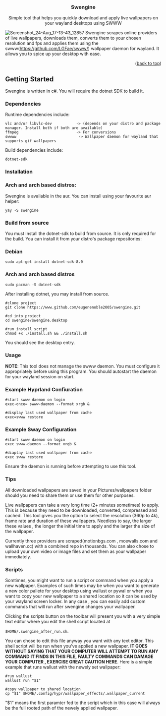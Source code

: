 
<a id="readme-top"></a>

<br />
<div align="center">


  <h3 align="center">Swengine</h3>

  <p align="center">
    Simple tool that helps you quickly download and apply live wallpapers on your wayland desktops using SWWW
    <br />
  </p>
</div>


![Screenshot_24-Aug_17-13-43_12857](https://github.com/user-attachments/assets/ddb7c47d-8cf8-48f9-952e-8bf14b9c51a7)
Swengine scrapes online providers of live wallpapers, downloads them, converts them to your chosen resolution and fps and applies them using the swww(https://github.com/LGFae/swww/) wallpaper daemon for wayland. It allows you to spice up your desktop with ease.
<p align="right">(<a href="#readme-top">back to top</a>)</p>


<!-- GETTING STARTED -->
## Getting Started

Swengine is written in c#. You will require the dotnet SDK to build it.

### Dependencies

Runtime dependencies include: 
```
vlc and/or libvlc-dev           -> (depends on your distro and package manager. Install both if both are available)
ffmpeg                          -> For conversions
swwww                            -> Wallpaper daemon for wayland that supports gif wallpapers 
  ```

Build dependencies include:
```
dotnet-sdk
```

### Installation
### Arch and arch based distros:

Swengine is available in the aur. You can install using your favourite aur helper:
```
yay -S swengine
```

### Build from source
You must install the dotnet-sdk to build from source. It is only required for the build. You can install it from your distro's package repositories:

<h3>Debian</h2>

```
sudo apt-get install dotnet-sdk-8.0
```

<h3>Arch and arch based distros</h3>


```
sudo pacman -S dotnet-sdk
```

After installing dotnet, you may install from source.

```
#clone project
git clone https://www.github.com/eugenenoble2005/swengine.git

#cd into project
cd swengine/swengine.desktop

#run install script
chmod +x ./install.sh && ./install.sh
```
You should see the desktop entry.

### Usage
<b>NOTE</b>: This tool does not manage the swww daemon. You must configure it appropriately before using this program. You should autostart the daemon for your wayland session on start.

<h3>Example Hyprland Confiuration</h3>

```
#start swww daemon on login
exec-once= swww-daemon --format xrgb &

#display last used wallpaper from cache
exec=swww restore
```

<h3>Example Sway Configuration</h3>

```
#start swww daemon on login
exec swww-daemon --format xrgb &

#diaplay last used wallpaper from cache
exec swww restore
```
Ensure the daemon is running before attempting to use this tool.


### Tips
<p>All downloaded wallpapers are saved in your Pictures/wallpapers folder should you need to share them or use them for other purposes.</p>

<p>Live wallpapers can take a very long time (2+ minutes sometimes) to apply. This is because they need to be downloaded, converted, compressed and cached. This tool gives you the option to select the resolution (360p to 4k), frame rate and duration of these wallpapers. Needless to say, the larger these values , the longer the initial time to apply and the larger the size of the wallpaper.</p>

<p>Currently three providers are scraped(motionbgs.com , moewalls.com and wallhaven.cc) with a combined repo in thousands. You can also chose to upload your own video or image files and set them as your wallpaper immediately. </p>

<h3>Scripts</h3>
<p>Somtimes, you might want to run a script or command when you apply a new wallpaper. Examples of such times may be when you want to generate a new color pallete for your desktop using wallust or pywal or when you want to copy your new wallpaper to a shared location so it can be used by your wayland screen locker. In any case , you can easily add custom commands that will run after swengine changes your wallpaper. 

</p>
<p>Clicking the scripts button on the toolbar will present you with a very simple text editor where you edit the shell script located at 
  
  ```$HOME/.swengine_after_run.sh```. 
  
  You can chose to edit this file anyway you want with any text editor. This shell script will be run when you've applied a new wallpaper. 
**IT GOES WITHOUT SAYING THAT YOUR COMPUTER WILL ATTEMPT TO RUN ANY COMMAND IT FINDS IN THIS FILE, FAULTY COMMANDS CAN DAMAGE YOUR COMPUTER , EXERCISE GREAT CAUTION HERE**. 
  Here is a simple example that runs wallust with the newely set wallpaper:
  
  ```
  #run wallust
  wallust run "$1"

  #copy wallpaper to shared location
  cp "$1" $HOME/.config/hypr/wallpaper_effects/.wallpaper_current
  ```

"$1" means the first paramter fed to the script which in this case will always be the full rooted path of the newely applied wallpaper.
</p>
